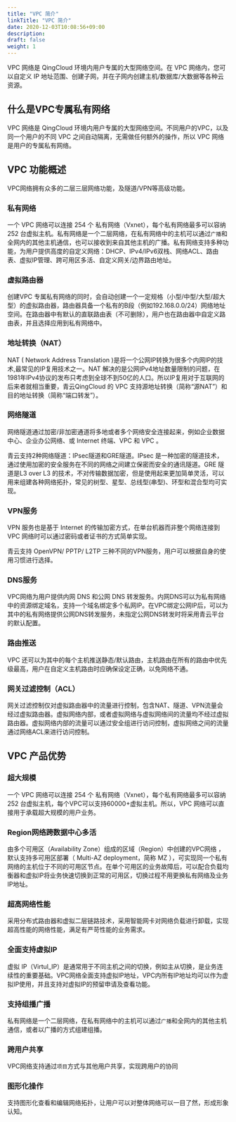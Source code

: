 ```yaml
---
title: "VPC 简介"
linkTitle: "VPC 简介"
date: 2020-12-03T10:08:56+09:00
description:
draft: false
weight: 1
---
```





VPC 网络是 QingCloud 环境内用户专属的大型网络空间。在 VPC 网络内，您可以自定义 IP 地址范围、创建子网，并在子网内创建主机/数据库/大数据等各种云资源。


## 什么是VPC专属私有网络

VPC 网络是 QingCloud 环境内用户专属的大型网络空间。不同用户的VPC，以及同一个用户的不同 VPC 之间自动隔离，无需做任何额外的操作，所以 VPC 网络是用户的专属私有网络。


## VPC 功能概述

VPC网络拥有众多的二层三层网络功能，及隧道/VPN等高级功能。

### 私有网络

一个 VPC 网络可以连接 254 个 私有网络（Vxnet），每个私有网络最多可以容纳 252 台虚拟主机。私有网络是一个二层网络，在私有网络中的主机可以通过`广播`和全网内的其他主机通信，也可以接收到来自其他主机的广播。私有网络支持多种功能，为用户提供高度的自定义网络：DHCP、IPv4/IPv6双栈、网络ACL、路由表、虚拟IP管理、跨可用区多活、自定义网关/边界路由地址。


### 虚拟路由器

创建VPC 专属私有网络的同时，会自动创建一个一定规格（小型/中型/大型/超大型）的虚拟路由器，路由器具备一个私有的B段（例如192.168.0.0/24）网络地址空间。在路由器中有默认的直联路由表（不可删除），用户也在路由器中自定义路由表，并且选择应用到私有网络中。

### 地址转换（NAT）

NAT ( Network Address Translation )是将一个公网IP转换为很多个内网IP的技术,最常见的IP复用技术之一。NAT 解决的是公网IPv4地址数量限制的问题，在1981年IPv4协议的发布只考虑到全球不到50亿的人口。所以IP复用对于互联网的后来者就相当重要，青云QingCloud 的 VPC 支持源地址转换（简称“源NAT”）和目的地址转换（简称“端口转发”）。

### 网络隧道

网络隧道通过加密/非加密通道将多地或者多个网络安全连接起来，例如企业数据中心、企业办公网络、或 Internet 终端、VPC 和 VPC 。

青云支持2种网络隧道：IPsec隧道和GRE隧道。IPsec 是一种加密的隧道技术，通过使用加密的安全服务在不同的网络之间建立保密而安全的通讯隧道。GRE 隧道是L3 over L3 的技术，不对传输数据加密，但是使用起来更加简单灵活，可以用来组建各种网络拓扑，常见的树型、星型、总线型(串型)、环型和混合型均可实现。


### VPN服务

VPN 服务也是基于 Internet 的传输加密方式，在单台机器而非整个网络连接到 VPC 网络时可以通过密码或者证书的方式简单实现。

青云支持 OpenVPN/ PPTP/ L2TP 三种不同的VPN服务，用户可以根据自身的使用习惯进行选择。

### DNS服务

VPC网络为用户提供内网 DNS 和公网 DNS 转发服务。内网DNS可以为私有网络中的资源绑定域名，支持一个域名绑定多个私网IP。在VPC绑定公网IP后，可以为其中的私有网络提供公网DNS转发服务，未指定公网DNS转发时将采用青云平台的默认配置。

### 路由推送

VPC 还可以为其中的每个主机推送静态/默认路由，主机路由在所有的路由中优先级最高，用户在自定义主机路由时应确保设定正确，以免网络不通。

### 网关过滤控制（ACL）

网关过滤控制仅对虚拟路由器中的流量进行控制，包含NAT、隧道、VPN流量会经过虚拟路由器。虚拟网络内部，或者虚拟网络与虚拟网络间的流量均不经过虚拟路由器。虚拟网络内部的流量可以通过安全组进行访问控制，虚拟网络之间的流量通过网络ACL来进行访问控制。


## VPC 产品优势

### 超大规模

一个 VPC 网络可以连接 254 个 私有网络（Vxnet），每个私有网络最多可以容纳 252 台虚拟主机，每个VPC可以支持60000+虚拟主机。所以，VPC 网络可以直接用于承载超大规模的用户业务。

### Region网络跨数据中心多活

由多个可用区（Availability Zone）组成的区域（Region）中创建的VPC网络 ，默认支持多可用区部署（ Multi-AZ deployment，简称 MZ ），可实现同一个私有网络的主机位于不同的可用区节点。在单个可用区的业务故障后，可以配合负载均衡器和虚拟IP将业务快速切换到正常的可用区，切换过程不用更换私有网络及业务IP地址。

### 超高网络性能

采用分布式路由器和虚拟二层链路技术，采用智能网卡对网络负载进行卸载，实现超高性能的网络性能，满足有严苛性能的业务需求。

### 全面支持虚拟IP

虚拟 IP（Virtul_IP）是通常用于不同主机之间的切换，例如主从切换，是业务连续性的重要基础。VPC网络全面支持虚拟IP地址，VPC内所有IP地址均可以作为虚拟IP使用，并且支持对虚拟IP的预留申请及查看功能。

### 支持组播广播

私有网络是一个二层网络，在私有网络中的主机可以通过`广播`和全网内的其他主机通信，或者以广播的方式组建组播。

### 跨用户共享

VPC网络支持通过`项目`方式与其他用户共享，实现跨用户的协同

### 图形化操作

支持图形化查看和编辑网络拓扑，让用户可以对整体网络可以一目了然，形成形象认知。



